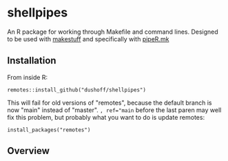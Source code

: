 # shellpipes

An R package for working through Makefile and command lines. Designed to be used with [makestuff](https://github.com/dushoff/makestuff) and specifically with [pipeR.mk](https://github.com/dushoff/makestuff/blob/master/pipeR.mk)

## Installation

From inside R:

`remotes::install_github("dushoff/shellpipes")`

This will fail for old versions of "remotes", because the default branch is now "main" instead of "master". `, ref="main` before the last paren may well fix this problem, but probably what you want to do is update remotes:

`install_packages("remotes")`

## Overview

